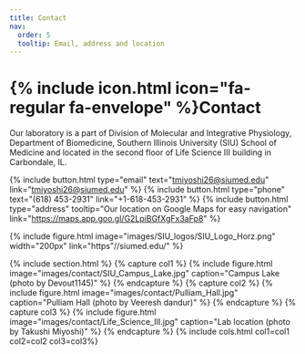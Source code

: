 ```yaml
---
title: Contact
nav:
  order: 5
  tooltip: Email, address and location
---
```


# {% include icon.html icon="fa-regular fa-envelope" %}Contact

Our laboratory is a part of Division of Molecular and Integrative Physiology, Department of Biomedicine, Southern Illinois University (SIU) School of Medicine and located in the second floor of Life Science III building in Carbondale, IL.

{%
  include button.html
  type="email"
  text="tmiyoshi26@siumed.edu"
  link="tmiyoshi26@siumed.edu"
%}
{%
  include button.html
  type="phone"
  text="(618) 453-2931"
  link="+1-618-453-2931"
%}
{%
  include button.html
  type="address"
  tooltip="Our location on Google Maps for easy navigation"
  link="https://maps.app.goo.gl/G2LpiBGfXgFx3aFp8"
%}

{%
  include figure.html
  image="images/SIU_logos/SIU_Logo_Horz.png"
  width="200px"
  link="https"//siumed.edu/"
%}

{% include section.html %}
{% capture col1 %}
{%
  include figure.html
  image="images/contact/SIU_Campus_Lake.jpg"
  caption="Campus Lake (photo by Devout1145)"
%}
{% endcapture %}
{% capture col2 %}
{%
  include figure.html
  image="images/contact/Pulliam_Hall.jpg"
  caption="Pulliam Hall (photo by Veeresh dandur)"
%}
{% endcapture %}
{% capture col3 %}
{%
  include figure.html
  image="images/contact/Life_Science_III.jpg"
  caption="Lab location (photo by Takushi Miyoshi)"
%}
{% endcapture %}
{% include cols.html col1=col1 col2=col2 col3=col3%}
